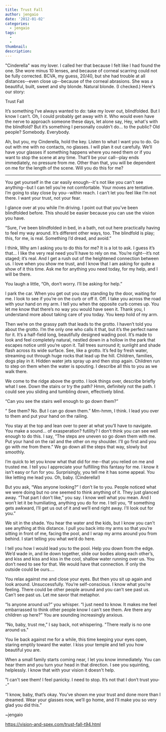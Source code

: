 ```yaml
---
title: Trust Fall
author: jengaio
date: '2012-01-02'
categories:
  - jengaio
tags:
  - 
  - 
thumbnail: 
description: 
---
```


"Cinderella" was my lover. I called her that because I felt like I had found the one. She wore minus 10 lenses, and because of corneal scarring could not be fully corrected. BCVA, my guess, 20/40, but she had trouble at all distances--even close up--because of the corneal abrasions. She was a beautiful, built, sweet and shy blonde. Natural blonde. (I checked.)          Here's our story:

Trust Fall

It’s something I’ve always wanted to do: take my lover out, blindfolded. But I know I can’t. Oh, I could probably get away with it. Who would even have the nerve to approach someone these days, let alone say, Hey, what's with the blindfold?  But it’s something I personally couldn’t do... to the public? Old people? Somebody. Everybody.

Ah, but you, my Cinderella, hold the key. Listen to what I want you to do. Go out with me with no contacts, no glasses. I will plan it out carefully. We’ll have your glasses if something happens where you need them or if you want to stop the scene at any time. That’ll be your call--play ends immediately, no pressure from me. Other than that, you will be dependent on me for the length of the scene. Will you do this for me?

*        *       *

You get yourself in the car easily enough--it's not like you can't see anything--but I can tell you're not comfortable. Your moves are tentative. I’m going to stay close by you--within reach. I can’t let you feel like I’m not there. I want your trust, not your fear.

I glance over at you while I’m driving. I point out that you’ve been blindfolded before. This should be easier because you can use the vision you have.

“Sure, I’ve been blindfolded in bed, in a bath, not out here practically having to feel my way around. It’s different other ways, too. The blindfold is play; this, for me, is real. Something I’d dread, and avoid.”

I think, Why am I asking you to do this for me? It is a lot to ask. I guess it’s that... I like the very real need you’ll have to rely on me. You’re right--it’s not staged; it’s real. And I get a rush out of the heightened connection between us. I love when you show me trust, and I know that I am asking for quite a show of it this time. Ask me for anything you need today, for my help, and I will be there.

You laugh a little, “Oh, don’t worry. I’ll be asking for help.”

I park the car. When you get out you stay standing by the door, waiting for me. I look to see if you’re on the curb or off it. Off. I take you across the road with your hand on my arm. I tell you when the opposite curb comes up. You let me know that there’s no way you would have seen it. Thank you, I understand more about taking care of you today. You keep hold of my arm.

Then we’re on the grassy path that leads to the grotto. I haven’t told you about the grotto. I’m the only one who calls it that, but it’s the perfect name for it. It’s a half-field long, beautifully designed wading pool. It’s made to look and feel completely natural, nestled down in a hollow in the park that escapes notice until you’re upon it. Tall trees surround it; sunlight and shade flash across its wide surface. See, like a grotto. It’s fed by fresh water, streaming out through huge rocks that lead up the hill. Children, families, dogs play in it. Hidden water jets spray up and then stop again. Children run to step on them when the water is spouting. I describe all this to you as we walk there.

We come to the ridge above the grotto. I look things over, describe briefly what I see. Down the stairs or try the path? Hmm, definitely not the path. I could see you sliding and tumbling down, effectively blind.

“Can you see the stairs well enough to go down them?”

“ See them? No. But I can go down them.” Mm-hmm, I think. I lead you over to them and put your hand on the railing.

You stay at the top and lean over to peer at what you’ll have to navigate. You make a sound... of exasperation? futility? I don’t think you can see well enough to do this. I say, “The steps are uneven so go down them with me. Put your hand on the rail and the other on my shoulder. I’ll go first and you go with me from there.” We go down all the steps that way, slowly but smoothly.

I’m quick to let you know what that did for me--that you relied on me and trusted me. I tell you I appreciate your fulfilling this fantasy for me. I know it isn’t easy or fun for you. Surprisingly, you tell me it has some appeal. You like letting me lead you. Oh, baby. (Cinderella!)

But you ask, “Was anyone looking?” I don’t lie to you. People noticed what we were doing but no one seemed to think anything of it. They just glanced away. “That part I don’t like,” you say. I know well what you mean. And I won’t let it be humiliating, anything you do for me. I tell you, “If something gets awkward, I’ll get us out of it and we’ll end right away. I'll look out for you.” 

We sit in the shade. You hear the water and the kids, but I know you can't see anything at this distance. I pull you back into my arms so that you’re sitting in front of me, facing the pool, and I wrap my arms around you from behind. I start telling you what we’d do here.

I tell you how I would lead you to the pool. Help you down from the edge. We’d wade in, and lie down together, slide our bodies along each other’s, and kiss and kiss and kiss in the cool, shallow water running over us. You don’t need to see for that. We would have that connection. If only the outside could be ours....

You relax against me and close your eyes. But then you sit up again and look around. Unsuccessfully. You’re self-conscious. I know what you’re feeling. There could be other people around and you can’t see past us. Can’t see past us. Let me savor that metaphor.

“Is anyone around us?” you whisper. “I just need to know. It makes me feel embarrassed to think other people know I can't see them. Are there any children up here?” You are sounding increasingly anxious.

“No, baby, trust me,” I say back, not whispering. "There really is no one around us."

You lie back against me for a while, this time keeping your eyes open, staring emptily toward the water. I kiss your temple and tell you how beautiful you are. 

When a small family starts coming near, I let you know immediately. You can hear them and you turn your head in that direction. I see you squinting, helplessly. I know that with your vision it doesn't help. 

"I can't see them! I feel panicky. I need to stop. It’s not that I don’t trust you--”

“I know, baby, that’s okay. You’ve shown me your trust and done more than I dreamed. Wear your glasses now, we’ll go home, and I’ll make you so very glad you did this.”  

~jengaio

https://vision-and-spex.com/trust-fall-t94.html
